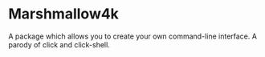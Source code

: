 # Marshmallow4k
A package which allows you to create your own command-line interface. A parody of click and click-shell.
